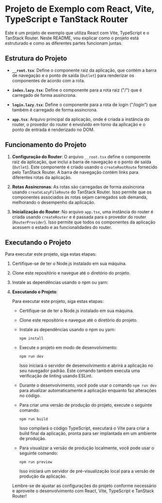 # Projeto de Exemplo com React, Vite, TypeScript e TanStack Router

Este é um projeto de exemplo que utiliza React com Vite, TypeScript e o TanStack Router. Neste README, vou explicar como o projeto está estruturado e como as diferentes partes funcionam juntas.

## Estrutura do Projeto

- **`__root.tsx`**: Define o componente raiz da aplicação, que contém a barra de navegação e o ponto de saída (`Outlet`) para renderizar os componentes de acordo com a rota.
  
- **`index.lazy.tsx`**: Define o componente para a rota raiz ("/") que é carregado de forma assíncrona.

- **`login.lazy.tsx`**: Define o componente para a rota de login ("/login") que também é carregado de forma assíncrona.

- **`app.tsx`**: Arquivo principal da aplicação, onde é criada a instância do router, o provedor do router é envolvido em torno da aplicação e o ponto de entrada é renderizado no DOM.

## Funcionamento do Projeto

1. **Configuração do Router**: O arquivo `__root.tsx` define o componente raiz da aplicação, que inclui a barra de navegação e o ponto de saída (`Outlet`). Este componente é criado usando o `createRootRoute` fornecido pelo TanStack Router. A barra de navegação contém links para diferentes rotas da aplicação.

2. **Rotas Assíncronas**: As rotas são carregadas de forma assíncrona usando `createLazyFileRoute` do TanStack Router. Isso permite que os componentes associados às rotas sejam carregados sob demanda, melhorando o desempenho da aplicação.

3. **Inicialização do Router**: No arquivo `app.tsx`, uma instância do router é criada usando `createRouter` e é passada para o provedor do router (`RouterProvider`). Isso permite que todos os componentes da aplicação acessem o estado e as funcionalidades do router.

## Executando o Projeto

Para executar este projeto, siga estas etapas:

1. Certifique-se de ter o Node.js instalado em sua máquina.

2. Clone este repositório e navegue até o diretório do projeto.

3. Instale as dependências usando o npm ou yarn:

4. **Executando o Projeto**:

   Para executar este projeto, siga estas etapas:

   - Certifique-se de ter o Node.js instalado em sua máquina.

   - Clone este repositório e navegue até o diretório do projeto.

   - Instale as dependências usando o npm ou yarn:

     ```
     npm install
     ```

   - Execute o projeto em modo de desenvolvimento:

     ```
     npm run dev
     ```

     Isso iniciará o servidor de desenvolvimento e abrirá a aplicação no seu navegador padrão. Este comando também executa uma verificação de linting usando ESLint.

   - Durante o desenvolvimento, você pode usar o comando `npm run dev` para atualizar automaticamente a aplicação enquanto faz alterações no código.

   - Para criar uma versão de produção do projeto, execute o seguinte comando:

     ```
     npm run build
     ```

     Isso compilará o código TypeScript, executará o Vite para criar a build final da aplicação, pronta para ser implantada em um ambiente de produção.

   - Para visualizar a versão de produção localmente, você pode usar o seguinte comando:

     ```
     npm run preview
     ```

     Isso iniciará um servidor de pré-visualização local para a versão de produção da aplicação.

   Lembre-se de ajustar as configurações do projeto conforme necessário e aproveite o desenvolvimento com React, Vite, TypeScript e TanStack Router!
